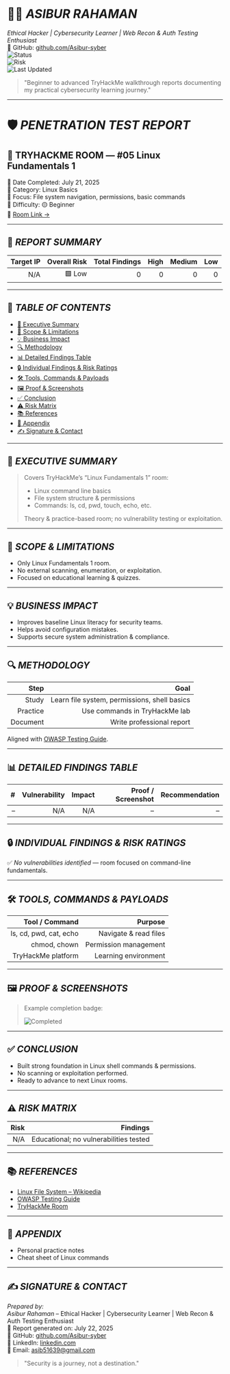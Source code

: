 # 🧑‍💻 *ASIBUR RAHAMAN*  
*Ethical Hacker | Cybersecurity Learner | Web Recon & Auth Testing Enthusiast*  
🔗 GitHub: [github.com/Asibur-syber](https://github.com/Asibur-syber)  
![Status](https://img.shields.io/badge/Status-Completed-brightgreen)  
![Risk](https://img.shields.io/badge/Overall_Risk-Low-green)  
![Last Updated](https://img.shields.io/badge/Last_Update-July_22,_2025-blue)

> "Beginner to advanced TryHackMe walkthrough reports documenting my practical cybersecurity learning journey."

---

# 🛡 *PENETRATION TEST REPORT*  
## 🔐 TRYHACKME ROOM — #05 Linux Fundamentals 1
📅 Date Completed: July 21, 2025  
📂 Category: Linux Basics  
🎯 Focus: File system navigation, permissions, basic commands  
🧩 Difficulty: 🟡 Beginner  
🔗 [Room Link →](https://tryhackme.com/room/linuxfundamentals1)

---

## 📌 *REPORT SUMMARY*
| Target IP | Overall Risk | Total Findings | High | Medium | Low |
|--:|--:|--:|--:|--:|--:|
| N/A | 🟩 Low | 0 | 0 | 0 | 0 |

---

## 📑 *TABLE OF CONTENTS*
- [🧠 Executive Summary](#-executive-summary)
- [📜 Scope & Limitations](#-scope--limitations)
- [💡 Business Impact](#-business-impact)
- [🔍 Methodology](#-methodology)
- [📊 Detailed Findings Table](#-detailed-findings-table)
- [🔒 Individual Findings & Risk Ratings](#-individual-findings--risk-ratings)
- [🛠 Tools, Commands & Payloads](#-tools-commands--payloads)
- [🖼 Proof & Screenshots](#-proof--screenshots)
- [✅ Conclusion](#-conclusion)
- [⚠ Risk Matrix](#-risk-matrix)
- [📚 References](#-references)
- [📎 Appendix](#-appendix)
- [✍ Signature & Contact](#-signature--contact)

---

## 🧠 *EXECUTIVE SUMMARY*
> Covers TryHackMe’s “Linux Fundamentals 1” room:
> - Linux command line basics
> - File system structure & permissions
> - Commands: ls, cd, pwd, touch, echo, etc.
>
> Theory & practice-based room; no vulnerability testing or exploitation.

---

## 📜 *SCOPE & LIMITATIONS*
- Only Linux Fundamentals 1 room.
- No external scanning, enumeration, or exploitation.
- Focused on educational learning & quizzes.

---

## 💡 *BUSINESS IMPACT*
- Improves baseline Linux literacy for security teams.
- Helps avoid configuration mistakes.
- Supports secure system administration & compliance.

---

## 🔍 *METHODOLOGY*
| Step | Goal |
|--:|--:|
| Study | Learn file system, permissions, shell basics |
| Practice | Use commands in TryHackMe lab |
| Document | Write professional report |

Aligned with [OWASP Testing Guide](https://owasp.org/www-project-web-security-testing-guide/).

---

## 📊 *DETAILED FINDINGS TABLE*
| # | Vulnerability | Impact | Proof / Screenshot | Recommendation |
|--:|--:|--:|--:|--:|
| – | N/A | N/A | – | – |

---

## 🔒 *INDIVIDUAL FINDINGS & RISK RATINGS*
✅ *No vulnerabilities identified* — room focused on command-line fundamentals.

---

## 🛠 *TOOLS, COMMANDS & PAYLOADS*
| Tool / Command | Purpose |
|--:|--:|
| ls, cd, pwd, cat, echo | Navigate & read files |
| chmod, chown | Permission management |
| TryHackMe platform | Learning environment |

---

## 🖼 *PROOF & SCREENSHOTS*
> Example completion badge:
>
> ![Completed](https://i.imgur.com/XqL8sfC.jpeg)

---

## ✅ *CONCLUSION*
- Built strong foundation in Linux shell commands & permissions.
- No scanning or exploitation performed.
- Ready to advance to next Linux rooms.

---

## ⚠ *RISK MATRIX*
| Risk | Findings |
|--:|--:|
| N/A | Educational; no vulnerabilities tested |

---

## 📚 *REFERENCES*
- [Linux File System – Wikipedia](https://en.wikipedia.org/wiki/Filesystem_Hierarchy_Standard)
- [OWASP Testing Guide](https://owasp.org/www-project-web-security-testing-guide/)
- [TryHackMe Room](https://tryhackme.com/room/linuxfundamentals1)

---

## 📎 *APPENDIX*
- Personal practice notes
- Cheat sheet of Linux commands

---

## ✍ *SIGNATURE & CONTACT*
*Prepared by:*  
*Asibur Rahaman* – Ethical Hacker | Cybersecurity Learner | Web Recon & Auth Testing Enthusiast  
📅 Report generated on: July 22, 2025  
🔗 GitHub: [github.com/Asibur-syber](https://github.com/Asibur-syber)  
🔗 LinkedIn: [linkedin.com](https://www.linkedin.com/)  
📧 Email: asib51639@gmail.com

> "Security is a journey, not a destination."
